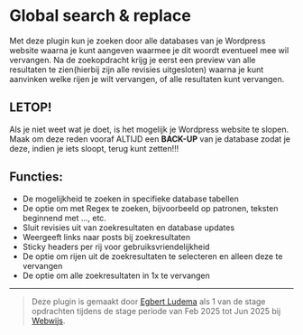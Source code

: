 # Global search & replace
Met deze plugin kun je zoeken door alle databases van je Wordpress website waarna je kunt aangeven waarmee je dit woordt eventueel mee wil vervangen. Na de zoekopdracht krijg je eerst een preview van alle resultaten te zien(hierbij zijn alle revisies uitgesloten) waarna je kunt aanvinken welke rijen je wilt vervangen, of alle resultaten kunt vervangen.

## LETOP!
Als je niet weet wat je doet, is het mogelijk je Wordpress website te slopen. Maak om deze reden vooraf ALTIJD een **BACK-UP** van je database zodat je deze, indien je iets sloopt, terug kunt zetten!!!

## Functies:
- De mogelijkheid te zoeken in specifieke database tabellen
- De optie om met Regex te zoeken, bijvoorbeeld op patronen, teksten beginnend met ..., etc.
- Sluit revisies uit van zoekresultaten en database updates
- Weergeeft links naar posts bij zoekresultaten
- Sticky headers per rij voor gebruiksvriendelijkheid
- De optie om rijen uit de zoekresultaten te selecteren en alleen deze te vervangen
- De optie om alle zoekresultaten in 1x te vervangen

---

> Deze plugin is gemaakt door [Egbert Ludema](https://www.egbertludema.com/) als 1 van de stage opdrachten tijdens de stage periode van Feb 2025 tot Jun 2025 bij [Webwijs](https://www.webwijs.nu/).